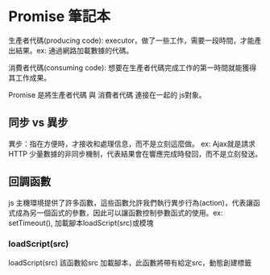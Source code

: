 # Promise 筆記本



生產者代碼(producing code): executor，做了一些工作，需要一段時間，才能產出結果。ex: 通過網路加載數據的代碼。   

消費者代碼(consuming code): 想要在生產者代碼完成工作的第一時間就能獲得其工作成果。    

Promise 是將生產者代碼 與 消費者代碼 連接在一起的 js對象。   
## 同步 vs 異步
異步：指在方便時，才接收和處理信息，而不是立刻這麼做。 ex: Ajax就是請求HTTP 少量數據的非同步機制，代表結果會在響應完成時發回，而不是立刻發送。
## 回調函數
js 主機環境提供了許多函數，這些函數允許我們執行異步行為(action)，代表讓函式成為另一個函式的參數，因此可以讓函數控制參數函式的使用。ex: setTimeout(), 加載腳本loadScript(src)或模塊

### loadScript(src)
loadScript(src) 該函數給src 加載腳本，此函數將帶有給定src，動態創建標籤 <script src = ""> 插入到文黨中。瀏覽器將自動加載它，並在加載完成後執行它。
```
function loadScript(src){
   let script = document.createElement("script");
   script.src = src;
   documetn.head.append(script);
}
// 使用 loadScript() 加載在此路徑的腳本
loadScript("/my/script.js");
```
我們可以添加一個回調函數作為loadScript的第2個參數，該函數在腳本加載完後執行
```
function loadScript(src, callback){
   let script = document.createElement("script");
   script.src = src;
   script.onload = () => callback(script); // onload 事件，會在腳本加載和執行完後執行一個函數
   documetn.head.append(script);
}
// 使用 loadScript() 加載在此路徑的腳本
loadScript("/my/script.js");
```   
## Promis對象的構造器(constructor)
```
let promise = new Promise(function(resolve, reject){
   // executor 生產者代碼
});
```
傳遞給 Promis對象 的函數為 executor。 當Promis對象 被創建，executor會自動執行。    
參數resolve 與reject是由js提供的回調。 我們需要完成的代碼僅在executor內部。    
當executor獲得了結果，應該調用以下回調:   
   - resolve(value): 如果任務成功，調用reolve 回調函數，並帶有結果value。
   - reject(error): 如果出現了error，調用reject 回調函數，error即為error對象。

## Promis對象具有以下內部屬性
 - state: 
   - 1. 最初是pending，
   - 2. 然後在resolve 被 調用時，變為fulfilled，
   - 3. 在reject被調用時變為 rejected。
   - executor最終將promise移至這兩種狀態之一。
 - result: 
   - 最初是undefined，然後在resolve 被 調用時，變為value，在reject被調用時變為 error。

![image](https://user-images.githubusercontent.com/79159894/219904099-550610a4-f231-4d33-894c-53939c57101b.png)

## executor 如何改變Promise 狀態
### 改變狀態為fulfilled
例子：
Promise 構造器中有 setTimeOut() 作為生產者代碼
```
let promise = new Promise(function(resolve, reject){
   // 當promise 構建完成時，自動執行setTimeout()
   
   // 1s後執行resolve()回調函數，並帶有結果 “done”
   setTimeout(() => resolve("done"), 1000);
});
```
1. executor 被自動立即調用
2. excutor 接受2個參數，resolve 和 reject，這2個回調函數由js引擎預先定義好，因此我們不需要創建他們，只需要在excutor執行完成後調用他們。
3. 經過1s之後，excutor 調用 reolve("done")，這將改變promise對象的狀態從初始奘態pending改為 fulfilled，結果從原本undefined改為done。
4. executor 只能調用1 個resolve或reject，如果有其他的resolce或 reject都會被忽略。
![image](https://user-images.githubusercontent.com/79159894/222852864-edc436a6-d53a-475d-8378-b10d22798b2e.png)
### 改變狀態為fulfilled

## 用.then/.catch/.finally 來訪問 state 和 result
用消費者函數.then/.catch/.finally 來返回結果給消費者。

### then
```
promise.then(
   function(result){ // 成功狀態reolve()執行完後執行}
   function(error){ // 錯誤狀態reject()的執行完後執行}
)
```   
## resolve 狀態
```   
let promise = new Promise(function(resolve, rejct){
   setTimeout(() => resolve("done"),1000);
});
promise.then(
   result => alert(result), // resolve() 運行此函數
   error => alert(error)
)
```   
## reject 狀態
```   
let promise = new Promise(function(resolve, reject){
   setTimeout(() => reject(new Error("Whoops")), 1000);
});

promise.then(
   result => alert(result), // reject 運行此函數
   errot => alert(error)
);
```
也可以在.then() 中只提供一個函數
```
let promise = new Promise(function(resolve, reject){
    setTimeout(() => resolve("done"),1000);
});

promise.then(alert); // resolve 後執行 
```      
https://axios-http.com/zh/docs/intro    
https://zh.javascript.info/promise-basics/

## async/await
async/await 是以一種更容易理解的方式使用promise。
## async function
在函數前面加關鍵字async，表示這個函數返回一個reolved promise。
```   
async function f(){
   return 1;
}
f().then(alert); // 1
```   
等於：
```
async function f(){
   return Promise.resolve(1);   
}
f().then(alert); // 1
```
## await
await 只在async函數中運作
關鍵字 await 讓js 引擎等待promise完成並返回結果。
await 暫停函數的執行，直到promise狀態變為settled，然後再利用promise執行後的結果繼續執行。這個行為不會耗費任何CPU，因為js引擎可以同時處理其他任務，ex:執行其他腳本，處理事件。
他是比promise.then() 更簡單易讀的寫法來獲取promise結果。
ex: 1 s 後reolved 的 promise。
```
async function f() {

 let promise = new Promise((resolve, reject) => {
 setTimeout(() => resolve("done!"), 1000)
});

let result = await promise; //等待直到promise resolve
alert(result); // "done!"
}

f();
```
   
